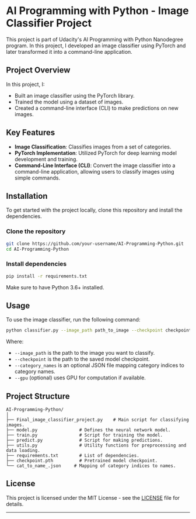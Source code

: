 # AI Programming with Python - Image Classifier Project

This project is part of Udacity's AI Programming with Python Nanodegree program. In this project, I developed an image classifier using PyTorch and later transformed it into a command-line application.

## Project Overview

In this project, I:
- Built an image classifier using the PyTorch library.
- Trained the model using a dataset of images.
- Created a command-line interface (CLI) to make predictions on new images.

## Key Features

- **Image Classification**: Classifies images from a set of categories.
- **PyTorch Implementation**: Utilized PyTorch for deep learning model development and training.
- **Command-Line Interface (CLI)**: Convert the image classifier into a command-line application, allowing users to classify images using simple commands.
  
## Installation

To get started with the project locally, clone this repository and install the dependencies.

### Clone the repository

```bash
git clone https://github.com/your-username/AI-Programming-Python.git
cd AI-Programming-Python
```

### Install dependencies

```bash
pip install -r requirements.txt
```

Make sure to have Python 3.6+ installed.

## Usage

To use the image classifier, run the following command:

```bash
python classifier.py --image_path path_to_image --checkpoint checkpoint.pth --category_names category_names.json --gpu
```

Where:
- `--image_path` is the path to the image you want to classify.
- `--checkpoint` is the path to the saved model checkpoint.
- `--category_names` is an optional JSON file mapping category indices to category names.
- `--gpu` (optional) uses GPU for computation if available.

## Project Structure

```
AI-Programming-Python/
│
├── Final_image_classifier_project.py    # Main script for classifying images.
├── model.py                # Defines the neural network model.
├── train.py                # Script for training the model.
├── predict.py              # Script for making predictions.
├── utils.py                # Utility functions for preprocessing and data loading.
├── requirements.txt        # List of dependencies.
├── checkpoint.pth          # Pretrained model checkpoint.
└── cat_to_name_.json     # Mapping of category indices to names.
```

## License

This project is licensed under the MIT License - see the [LICENSE](LICENSE) file for details.

---